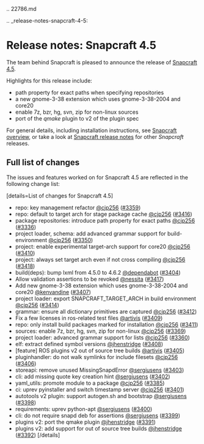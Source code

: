 .. 22786.md

.. _release-notes-snapcraft-4-5:

# Release notes: Snapcraft 4.5

The team behind Snapcraft is pleased to announce the release of [Snapcraft 4.5](https://github.com/snapcore/snapcraft/releases/tag/4.5).

Highlights for this release include:

* path property for exact paths when specifying repositories
* a new gnome-3-38 extension which uses gnome-3-38-2004 and core20
* enable 7z, bzr, hg, svn, zip for non-linux sources
* port of the _qmake_ plugin to v2 of the plugin spec

For general details, including installation instructions, see [Snapcraft overview](https://forum.snapcraft.io/t/snapcraft-overview/8940), or take a look at [Snapcraft release notes](https://forum.snapcraft.io/t/snapcraft-release-notes/10721) for other  *Snapcraft*  releases.

## Full list of changes

The issues and features worked on for Snapcraft 4.5 are reflected in the following change list:

[details=List of changes for Snapcraft 4.5]
</br>

-   repo: key management refactor [@cjp256](https://github.com/cjp256) ([#3359](https://github.com/snapcore/snapcraft/pull/3359))
-   repo: default to target arch for stage package cache [@cjp256](https://github.com/cjp256) ([#3416](https://github.com/snapcore/snapcraft/pull/3416))
-   package repositories: introduce path property for exact paths [@cjp256](https://github.com/cjp256) ([#3336](https://github.com/snapcore/snapcraft/pull/3336))
-   project loader, schema: add advanced grammar support for build-environment [@cjp256](https://github.com/cjp256) ([#3350](https://github.com/snapcore/snapcraft/pull/3350))
-   project: enable experimental target-arch support for core20 [@cjp256](https://github.com/cjp256) ([#3410](https://github.com/snapcore/snapcraft/pull/3410))
-   project: always set target arch even if not cross compiling [@cjp256](https://github.com/cjp256) ([#3418](https://github.com/snapcore/snapcraft/pull/3418))
-   build(deps): bump lxml from 4.5.0 to 4.6.2 [@dependabot](https://github.com/dependabot) ([#3404](https://github.com/snapcore/snapcraft/pull/3404))
-   Allow validation assertions to be revoked [@nessita](https://github.com/nessita) ([#3417](https://github.com/snapcore/snapcraft/pull/3417))
-   Add new gnome-3-38 extension which uses gnome-3-38-2004 and core20 [@kenvandine](https://github.com/kenvandine) ([#3407](https://github.com/snapcore/snapcraft/pull/3407))
-   project loader: export SNAPCRAFT_TARGET_ARCH in build environment [@cjp256](https://github.com/cjp256) ([#3414](https://github.com/snapcore/snapcraft/pull/3414))
-   grammar: ensure all dictionary primitives are captured [@cjp256](https://github.com/cjp256) ([#3412](https://github.com/snapcore/snapcraft/pull/3412))
-   Fix a few licenses in ros-related test files [@artivis](https://github.com/artivis) ([#3409](https://github.com/snapcore/snapcraft/pull/3409))
-   repo: only install build packages marked for installation [@cjp256](https://github.com/cjp256) ([#3411](https://github.com/snapcore/snapcraft/pull/3411))
-   sources: enable 7z, bzr, hg, svn, zip for non-linux [@cjp256](https://github.com/cjp256) ([#3369](https://github.com/snapcore/snapcraft/pull/3369))
-   project loader: advanced grammar support for lists [@cjp256](https://github.com/cjp256) ([#3360](https://github.com/snapcore/snapcraft/pull/3360))
-   elf: extract defined symbol versions [@jhenstridge](https://github.com/jhenstridge) ([#3408](https://github.com/snapcore/snapcraft/pull/3408))
-   [feature] ROS plugins v2 out of source tree builds [@artivis](https://github.com/artivis) ([#3405](https://github.com/snapcore/snapcraft/pull/3405))
-   pluginhandler: do not walk symlinks for include filesets [@cjp256](https://github.com/cjp256) ([#3406](https://github.com/snapcore/snapcraft/pull/3406))
-   storeapi: remove unused MissingSnapdError [@sergiusens](https://github.com/sergiusens) ([#3403](https://github.com/snapcore/snapcraft/pull/3403))
-   cli: add missing quote key creation hint [@sergiusens](https://github.com/sergiusens) ([#3402](https://github.com/snapcore/snapcraft/pull/3402))
-   yaml_utils: promote module to a package [@cjp256](https://github.com/cjp256) ([#3385](https://github.com/snapcore/snapcraft/pull/3385))
-   ci: uprev pyinstaller and switch timestamp server [@cjp256](https://github.com/cjp256) ([#3401](https://github.com/snapcore/snapcraft/pull/3401))
-   autotools v2 plugin: support autogen.sh and bootstrap [@sergiusens](https://github.com/sergiusens) ([#3398](https://github.com/snapcore/snapcraft/pull/3398))
-   requirements: uprev python-apt [@sergiusens](https://github.com/sergiusens) ([#3400](https://github.com/snapcore/snapcraft/pull/3400))
-   cli: do not require snapd deb for assertions [@sergiusens](https://github.com/sergiusens) ([#3399](https://github.com/snapcore/snapcraft/pull/3399))
-   plugins v2: port the qmake plugin [@jhenstridge](https://github.com/jhenstridge) ([#3391](https://github.com/snapcore/snapcraft/pull/3391))
-   plugins v2: add support for out of source tree builds [@jhenstridge](https://github.com/jhenstridge) ([#3392](https://github.com/snapcore/snapcraft/pull/3392))
[/details]